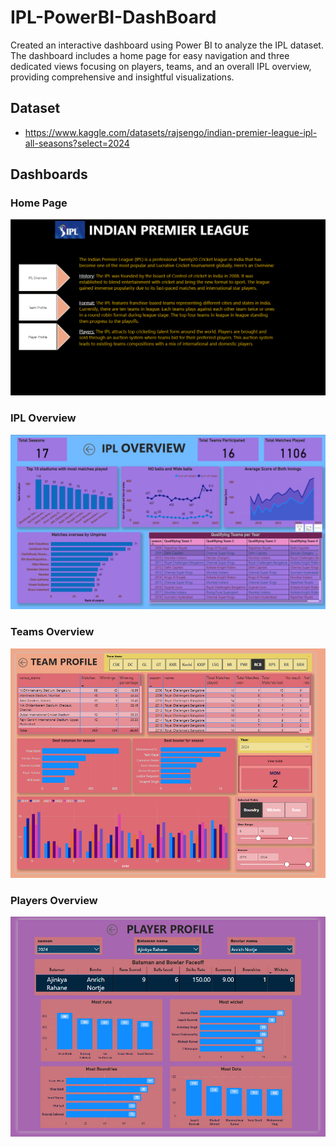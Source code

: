 # IPL-PowerBI-DashBoard
Created an interactive dashboard using Power BI to analyze the IPL dataset. The dashboard includes a home page for easy navigation and three dedicated views focusing on players, teams, and an overall IPL overview, providing comprehensive and insightful visualizations.

## Dataset

- https://www.kaggle.com/datasets/rajsengo/indian-premier-league-ipl-all-seasons?select=2024


## Dashboards

### Home Page
![](https://github.com/Aditya285-S/IPL_PowerBI-DashBoard/blob/main/IPL%20Visulizations/1.%20Home%20Page.png)

### IPL Overview
![](https://github.com/Aditya285-S/IPL_PowerBI-DashBoard/blob/main/IPL%20Visulizations/1.%20IPL%20Overview.png)

### Teams Overview
![](https://github.com/Aditya285-S/IPL_PowerBI-DashBoard/blob/main/IPL%20Visulizations/1.%20Team%20Overview.png)

### Players Overview
![](https://github.com/Aditya285-S/IPL_PowerBI-DashBoard/blob/main/IPL%20Visulizations/1.%20Player%20Overview.png)
